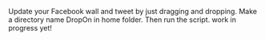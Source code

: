 Update your Facebook wall and tweet by just dragging and dropping.
Make a directory name DropOn in home folder. 
Then run the script.
work in progress yet!
